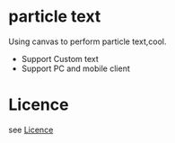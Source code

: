 # particle text
Using canvas to perform particle text,cool.
- Support Custom text
- Support PC and mobile client

# Licence
see [Licence](LICENCE.md)